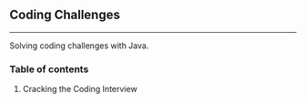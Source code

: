 ## Coding Challenges
<hr>

Solving coding challenges with Java.

### Table of contents
1. Cracking the Coding Interview
